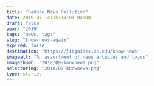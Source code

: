 ```yaml
---
title: "Reduce News Pollution"
date: 2019-05-14T15:14:01-04:00
draft: false
year: "2019"
tags: "news, tags"
slug: "know-news-again"
expired: false
destination: "https://libguides.bc.edu/know-news"
imagealt: "An assortment of news articles and logos"
imagethumb: "2018/09-knownews.png"
selectorimg: "2018/09-knownews.png"
type: stories
---
```


